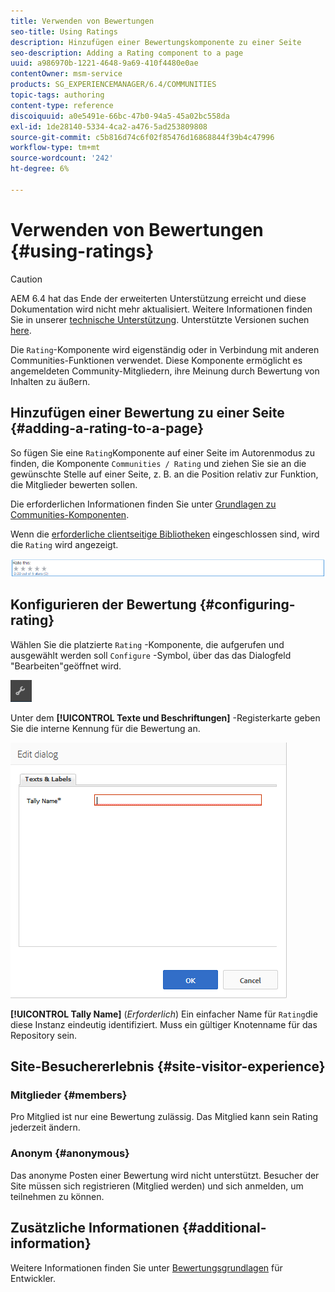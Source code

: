 ```yaml
---
title: Verwenden von Bewertungen
seo-title: Using Ratings
description: Hinzufügen einer Bewertungskomponente zu einer Seite
seo-description: Adding a Rating component to a page
uuid: a986970b-1221-4648-9a69-410f4480e0ae
contentOwner: msm-service
products: SG_EXPERIENCEMANAGER/6.4/COMMUNITIES
topic-tags: authoring
content-type: reference
discoiquuid: a0e5491e-66bc-47b0-94a5-45a02bc558da
exl-id: 1de28140-5334-4ca2-a476-5ad253809808
source-git-commit: c5b816d74c6f02f85476d16868844f39b4c47996
workflow-type: tm+mt
source-wordcount: '242'
ht-degree: 6%

---
```


# Verwenden von Bewertungen {#using-ratings}

>[!CAUTION]
>
>AEM 6.4 hat das Ende der erweiterten Unterstützung erreicht und diese Dokumentation wird nicht mehr aktualisiert. Weitere Informationen finden Sie in unserer [technische Unterstützung](https://helpx.adobe.com/de/support/programs/eol-matrix.html). Unterstützte Versionen suchen [here](https://experienceleague.adobe.com/docs/?lang=de).

Die `Rating`-Komponente wird eigenständig oder in Verbindung mit anderen Communities-Funktionen verwendet. Diese Komponente ermöglicht es angemeldeten Community-Mitgliedern, ihre Meinung durch Bewertung von Inhalten zu äußern.

## Hinzufügen einer Bewertung zu einer Seite {#adding-a-rating-to-a-page}

So fügen Sie eine `Rating`Komponente auf einer Seite im Autorenmodus zu finden, die Komponente `Communities / Rating` und ziehen Sie sie an die gewünschte Stelle auf einer Seite, z. B. an die Position relativ zur Funktion, die Mitglieder bewerten sollen.

Die erforderlichen Informationen finden Sie unter [Grundlagen zu Communities-Komponenten](basics.md).

Wenn die [erforderliche clientseitige Bibliotheken](rating-basics.md#essentials-for-client-side) eingeschlossen sind, wird die `Rating` wird angezeigt.

![chlimage_1-493](assets/chlimage_1-493.png)

## Konfigurieren der Bewertung {#configuring-rating}

Wählen Sie die platzierte `Rating` -Komponente, die aufgerufen und ausgewählt werden soll `Configure` -Symbol, über das das Dialogfeld &quot;Bearbeiten&quot;geöffnet wird.

![chlimage_1-494](assets/chlimage_1-494.png)

Unter dem **[!UICONTROL Texte und Beschriftungen]** -Registerkarte geben Sie die interne Kennung für die Bewertung an.

![chlimage_1-495](assets/chlimage_1-495.png)

**[!UICONTROL Tally Name]**
(*Erforderlich*) Ein einfacher Name für `Rating`die diese Instanz eindeutig identifiziert. Muss ein gültiger Knotenname für das Repository sein.

## Site-Besuchererlebnis {#site-visitor-experience}

### Mitglieder {#members}

Pro Mitglied ist nur eine Bewertung zulässig. Das Mitglied kann sein Rating jederzeit ändern.

### Anonym {#anonymous}

Das anonyme Posten einer Bewertung wird nicht unterstützt. Besucher der Site müssen sich registrieren (Mitglied werden) und sich anmelden, um teilnehmen zu können.

## Zusätzliche Informationen {#additional-information}

Weitere Informationen finden Sie unter [Bewertungsgrundlagen](rating-basics.md) für Entwickler.
